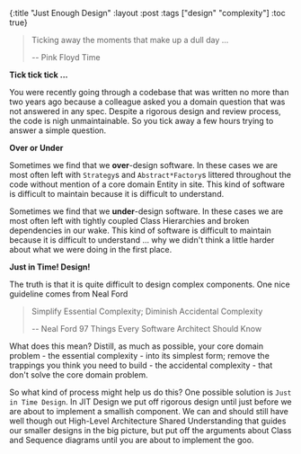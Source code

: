 {:title "Just Enough Design" :layout :post :tags ["design" "complexity"] :toc true}

> Ticking away the moments that make up a dull day ...
>
> --  Pink Floyd Time

**Tick tick tick ...**

You were recently going through a codebase that was written no more than two years ago because a colleague asked you a domain question that was not answered in any spec. Despite a rigorous design and review process, the code is nigh unmaintainable. So you tick away a few hours trying to answer a simple question.

**Over or Under**

Sometimes we find that we **over**-design software. In these cases we are most often left with `Strategy`s and `Abstract*Factory`s littered throughout the code without mention of a core domain Entity in site. This kind of software is difficult to maintain because it is difficult to understand.

Sometimes we find that we **under**-design software. In these cases we are most often left with tightly coupled Class Hierarchies and broken dependencies in our wake. This kind of software is difficult to maintain because it is difficult to understand ... why we didn't think a little harder about what we were doing in the first place.

**Just in Time! Design!**

The truth is that it is quite difficult to design complex components. One nice guideline comes from Neal Ford

> Simplify Essential Complexity; Diminish Accidental Complexity
>
> --  Neal Ford 97 Things Every Software Architect Should Know

What does this mean? Distill, as much as possible, your core domain problem - the essential complexity - into its simplest form; remove the trappings you think you need to build - the accidental complexity - that don't solve the core domain problem.

So what kind of process might help us do this? One possible solution is `Just in Time Design`. In JIT Design we put off rigorous design until just before we are about to implement a smallish component. We can and should still have well though out High-Level <span class="line-though">Architecture</span> Shared Understanding that guides our smaller designs in the big picture, but put off the arguments about Class and Sequence diagrams until you are about to implement the goo.
